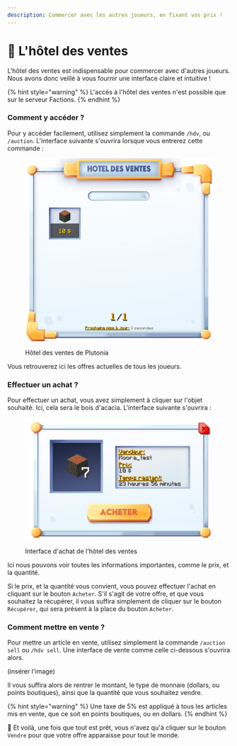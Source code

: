 ```yaml
---
description: Commercer avec les autres joueurs, en fixant vos prix !
---
```


# 💱 L'hôtel des ventes

L'hôtel des ventes est indispensable pour commercer avec d'autres joueurs. Nous avons donc veillé à vous fournir une interface claire et intuitive !

{% hint style="warning" %}
L'accès à l'hôtel des ventes n'est possible que sur le serveur Factions.
{% endhint %}

### Comment y accéder ?

Pour y accéder facilement, utilisez simplement la commande `/hdv`, ou `/auction`. L'interface suivante s'ouvrira lorsque vous entrerez cette commande :

<figure><img src="../.gitbook/assets/hdv.png" alt=""><figcaption><p>Hôtel des ventes de Plutonia</p></figcaption></figure>

Vous retrouverez ici les offres actuelles de tous les joueurs.



### Effectuer un achat ?

Pour effectuer un achat, vous avez simplement à cliquer sur l'objet souhaité. Ici, cela sera le bois d'acacia. L'interface suivante s'ouvrira :

<figure><img src="../.gitbook/assets/hdv_buy.png" alt=""><figcaption><p>Interface d'achat de l'hôtel des ventes</p></figcaption></figure>

Ici nous pouvons voir toutes les informations importantes, comme le prix, et la quantité.

Si le prix, et la quantité vous convient, vous pouvez effectuer l'achat en cliquant sur le bouton `Acheter`. S'il s'agit de votre offre, et que vous souhaitez la récupérer, il vous suffira simplement de cliquer sur le bouton `Récupérer`, qui sera présent à la place du bouton `Acheter`.



### Comment mettre en vente ?

Pour mettre un article en vente, utilisez simplement la commande `/auction sell` ou `/hdv sell`. Une interface de vente comme celle ci-dessous s'ouvrira alors.

(insérer l'image)

Il vous suffira alors de rentrer le montant, le type de monnaie (dollars, ou points boutiques), ainsi que la quantité que vous souhaitez vendre.

{% hint style="warning" %}
Une taxe de 5% est appliqué à tous les articles mis en vente, que ce soit en points boutiques, ou en dollars.
{% endhint %}

🎉 Et voilà, une fois que tout est prêt, vous n'avez qu'à cliquer sur le bouton `Vendre` pour que votre offre apparaisse pour tout le monde.

